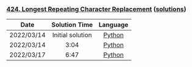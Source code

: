 ### [424. Longest Repeating Character Replacement](https://leetcode.com/problems/longest-repeating-character-replacement/) ([solutions](https://github.com/pete-debiase/Comprog/blob/main/Solutions/424.%20Longest%20Repeating%20Character%20Replacement/))

|    Date    |  Solution Time   |                                                                           Language                                                                           |
|:----------:|:----------------:|:------------------------------------------------------------------------------------------------------------------------------------------------------------:|
| 2022/03/14 | Initial solution |      [Python](https://github.com/pete-debiase/Comprog/blob/main/Solutions/424.%20Longest%20Repeating%20Character%20Replacement/longest_replacement.py)       |
| 2022/03/14 |       3:04       | [Python](https://github.com/pete-debiase/Comprog/blob/main/Solutions/424.%20Longest%20Repeating%20Character%20Replacement/longest_replacement_2022-03-14.py) |
| 2022/03/17 |       6:47       | [Python](https://github.com/pete-debiase/Comprog/blob/main/Solutions/424.%20Longest%20Repeating%20Character%20Replacement/longest_replacement_2022-03-17.py) |
